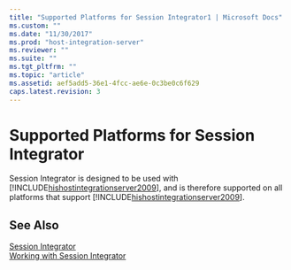 ```yaml
---
title: "Supported Platforms for Session Integrator1 | Microsoft Docs"
ms.custom: ""
ms.date: "11/30/2017"
ms.prod: "host-integration-server"
ms.reviewer: ""
ms.suite: ""
ms.tgt_pltfrm: ""
ms.topic: "article"
ms.assetid: aef5add5-36e1-4fcc-ae6e-0c3be0c6f629
caps.latest.revision: 3
---
```

# Supported Platforms for Session Integrator
Session Integrator is designed to be used with [!INCLUDE[hishostintegrationserver2009](../includes/hishostintegrationserver2009-md.md)], and is therefore supported on all platforms that support [!INCLUDE[hishostintegrationserver2009](../includes/hishostintegrationserver2009-md.md)].  
  
## See Also  
 [Session Integrator](../HIS2010/session-integrator1.md)   
 [Working with Session Integrator](../HIS2010/working-with-session-integrator2.md)